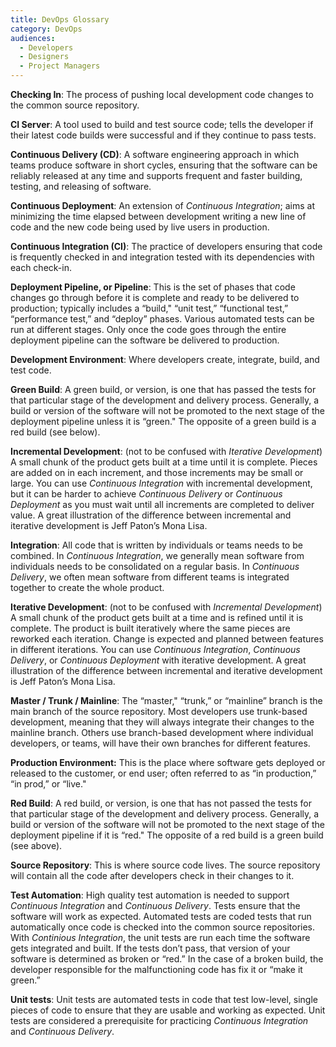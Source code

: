 ```yaml
---
title: DevOps Glossary
category: DevOps
audiences:
  - Developers
  - Designers
  - Project Managers
---
```


**Checking In**: The process of pushing local development code changes to the common source repository.

**CI Server**: A tool used to build and test source code; tells the developer if their latest code builds were successful and if they continue to pass tests.

**Continuous Delivery (CD)**: A software engineering approach in which teams produce software in short cycles, ensuring that the software can be reliably released at any time and supports frequent and faster building, testing, and releasing of software.

**Continuous Deployment**: An extension of *Continuous Integration*; aims at minimizing the time elapsed between development writing a new line of code and the new code being used by live users in production.

**Continuous Integration (CI)**: The practice of developers ensuring that code is frequently checked in and integration tested with its dependencies with each check-in.

**Deployment Pipeline, or Pipeline**: This is the set of phases that code changes go through before it is complete and ready to be delivered to production; typically includes a “build," “unit test,” “functional test,” “performance test,” and “deploy” phases. Various automated tests can be run at different stages. Only once the code goes through the entire deployment pipeline can the software be delivered to production.

**Development Environment**: Where developers create, integrate, build, and test code.

**Green Build**: A green build, or version, is one that has passed the tests for that particular stage of the development and delivery process. Generally, a build or version of the software will not be promoted to the next stage of the deployment pipeline unless it is “green." The opposite of a green build is a red build (see below).

**Incremental Development**: (not to be confused with *Iterative Development*) A small chunk of the product gets built at a time until it is complete. Pieces are added on in each increment, and those increments may be small or large. You can use *Continuous Integration* with incremental development, but it can be harder to achieve *Continuous Delivery* or *Continuous Deployment* as you must wait until all increments are completed to deliver value. A great illustration of the difference between incremental and iterative development is Jeff Paton’s Mona Lisa.

**Integration**: All code that is written by individuals or teams needs to be combined. In *Continuous Integration*, we generally mean software from individuals needs to be consolidated on a regular basis. In *Continuous Delivery*, we often mean software from different teams is integrated together to create the whole product.

**Iterative Development**: (not to be confused with *Incremental Development*) A small chunk of the product gets built at a time and is refined until it is complete. The product is built iteratively where the same pieces are reworked each iteration. Change is expected and planned between features in different iterations. You can use *Continuous Integration*, *Continuous Delivery*, or *Continuous Deployment* with iterative development. A great illustration of the difference between incremental and iterative development is Jeff Paton’s Mona Lisa.

**Master / Trunk / Mainline**: The “master," “trunk,” or “mainline” branch is the main branch of the source repository. Most developers use trunk-based development, meaning that they will always integrate their changes to the mainline branch. Others use branch-based development where individual developers, or teams, will have their own branches for different features.

**Production Environment:** This is the place where software gets deployed or released to the customer, or end user; often referred to as “in production,” “in prod,” or “live."

**Red Build**: A red build, or version, is one that has not passed the tests for that particular stage of the development and delivery process. Generally, a build or version of the software will not be promoted to the next stage of the deployment pipeline if it is “red." The opposite of a red build is a green build (see above).

**Source Repository**: This is where source code lives. The source repository will contain all the code after developers check in their changes to it.

**Test Automation**: High quality test automation is needed to support *Continuous Integration* and *Continuous Delivery*. Tests ensure that the software will work as expected. Automated tests are coded tests that run automatically once code is checked into the common source repositories. With *Continious Integration*, the unit tests are run each time the software gets integrated and built. If the tests don’t pass, that version of your software is determined as broken or “red.” In the case of a broken build, the developer responsible for the malfunctioning code has fix it or “make it green.”

**Unit tests**: Unit tests are automated tests in code that test low-level, single pieces of code to ensure that they are usable and working as expected. Unit tests are considered a prerequisite for practicing *Continuous Integration* and *Continuous Delivery*.
